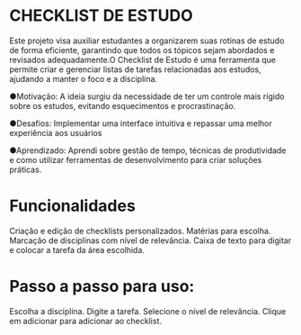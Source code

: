 # CHECKLIST DE ESTUDO

Este projeto visa auxiliar estudantes a organizarem suas rotinas de estudo de forma eficiente, garantindo que todos os tópicos sejam abordados e revisados adequadamente.O Checklist de Estudo é uma ferramenta que permite criar e gerenciar listas de tarefas relacionadas aos estudos, ajudando a manter o foco e a disciplina.

●Motivação: A ideia surgiu da necessidade de ter um controle mais rígido sobre os estudos, evitando esquecimentos e procrastinação.

●Desafios: Implementar uma interface intuitiva e repassar uma melhor experiência aos usuários 

●Aprendizado: Aprendi sobre gestão de tempo, técnicas de produtividade e como utilizar ferramentas de desenvolvimento para criar soluções práticas.


#  Funcionalidades
Criação e edição de checklists personalizados.
Matérias para escolha.
Marcação de disciplinas com nível de relevância.
Caixa de texto para digitar e colocar a tarefa da área escolhida.

# Passo a passo para uso:
Escolha a disciplina.
Digite a tarefa.
Selecione o nível de relevância.
Clique em adicionar para adicionar ao checklist.

